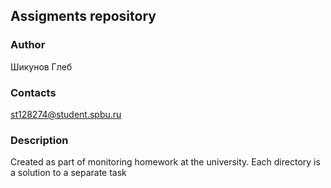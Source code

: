 ## Assigments repository
### Author
Шикунов Глеб
### Contacts
st128274@student.spbu.ru
### Description
Created as part of monitoring homework at the university. Each directory is a solution to a separate task

